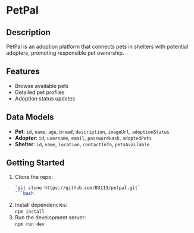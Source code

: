 # PetPal

## Description
PetPal is an adoption platform that connects pets in shelters with potential adopters, promoting responsible pet ownership.

## Features
- Browse available pets
- Detailed pet profiles
- Adoption status updates

## Data Models
- **Pet**: `id`, `name`, `age`, `breed`, `description`, `imageUrl`, `adoptionStatus`
- **Adopter**: `id`, `username`, `email`, `passwordHash`, `adoptedPets`
- **Shelter**: `id`, `name`, `location`, `contactInfo`, `petsAvailable`

## Getting Started
1. Clone the repo:
   ```bash
   `git clone https://github.com/B3113/petpal.git`
   ```bash
2. Install dependencies:  
   `npm install`
3. Run the development server:  
   `npm run dev`

